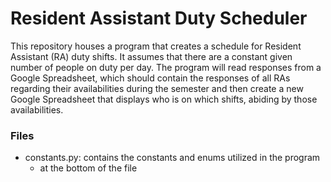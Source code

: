 # Resident Assistant Duty Scheduler
This repository houses a program that creates a schedule for Resident Assistant (RA) duty shifts. It assumes that there are a constant given number of people on duty per day. 
The program will read responses from a Google Spreadsheet, which should contain the responses of all RAs regarding their availabilities during the semester and then 
create a new Google Spreadsheet that displays who is on which shifts, abiding by those availabilities.

### Files
- constants.py: contains the constants and enums utilized in the program
  - at the bottom of the file
